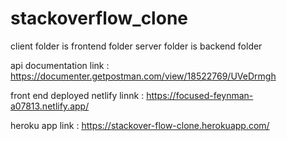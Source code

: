 # stackoverflow_clone

client folder is frontend folder
server folder is backend folder

api documentation link : https://documenter.getpostman.com/view/18522769/UVeDrmgh

front end deployed netlify linnk : https://focused-feynman-a07813.netlify.app/

heroku app link : https://stackover-flow-clone.herokuapp.com/
